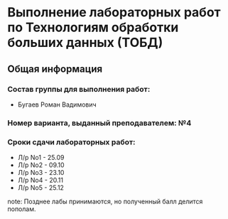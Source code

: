 # Выполнение лабораторных работ по Технологиям обработки больших данных (ТОБД)

## Общая информация 

### Состав группы для выполнения работ:

* Бугаев Роман Вадимович 

### Номер варианта, выданный преподавателем: №4

### Сроки сдачи лабораторных работ:

* Л/р No1 - 25.09
* Л/р No2 - 09.10
* Л/р No3 - 23.10
* Л/р No4 - 20.11
* Л/р No5 - 25.12

note: Позднее лабы принимаются, но полученный балл делится пополам.


